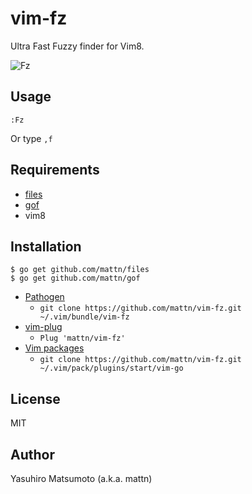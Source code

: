 # vim-fz

Ultra Fast Fuzzy finder for Vim8.

![Fz](https://github.com/mattn/vim-fz/master/screenshot.gif)

## Usage

```
:Fz
```

Or type `,f`

## Requirements

* [files](https://github.com/mattn/files)
* [gof](https://github.com/mattn/gof)
* vim8

## Installation

```
$ go get github.com/mattn/files
$ go get github.com/mattn/gof
```

*  [Pathogen](https://github.com/tpope/vim-pathogen)
    * `git clone https://github.com/mattn/vim-fz.git ~/.vim/bundle/vim-fz`
*  [vim-plug](https://github.com/junegunn/vim-plug)
    * `Plug 'mattn/vim-fz'`
*  [Vim packages](http://vimhelp.appspot.com/repeat.txt.html#packages)
    * `git clone https://github.com/mattn/vim-fz.git ~/.vim/pack/plugins/start/vim-go`

## License

MIT

## Author

Yasuhiro Matsumoto (a.k.a. mattn)
